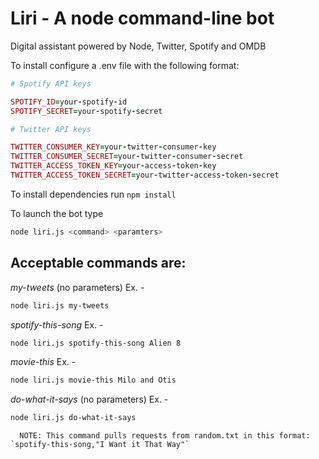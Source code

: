 # Liri - A node command-line bot

Digital assistant powered by Node, Twitter, Spotify and OMDB

To install configure a .env file with the following format:
```ruby
# Spotify API keys

SPOTIFY_ID=your-spotify-id
SPOTIFY_SECRET=your-spotify-secret

# Twitter API keys

TWITTER_CONSUMER_KEY=your-twitter-consumer-key
TWITTER_CONSUMER_SECRET=your-twitter-consumer-secret
TWITTER_ACCESS_TOKEN_KEY=your-access-token-key
TWITTER_ACCESS_TOKEN_SECRET=your-twitter-access-token-secret
```
To install dependencies run 
   `npm install`

To launch the bot type 
```bash
node liri.js <command> <paramters>
```

## Acceptable commands are: 

*my-tweets* (no parameters) Ex. - 
   ```bash
   node liri.js my-tweets
   ```


*spotify-this-song* Ex. -
   ```bash
   node liri.js spotify-this-song Alien 8
   ```


*movie-this* Ex. -
```bash
node liri.js movie-this Milo and Otis
```

*do-what-it-says* (no parameters) Ex. - 
```bash
node liri.js do-what-it-says
```
      NOTE: This command pulls requests from random.txt in this format: `spotify-this-song,"I Want it That Way"`
